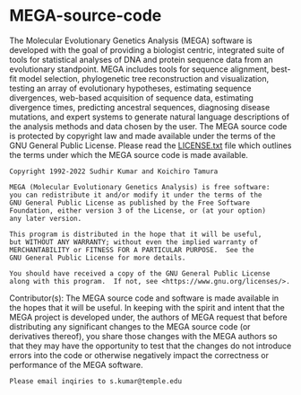 # MEGA-source-code
The Molecular Evolutionary Genetics Analysis (MEGA) software is developed with the goal of providing a biologist centric, integrated suite of tools for statistical analyses of DNA and protein sequence data from an evolutionary standpoint. MEGA includes tools for sequence alignment, best-fit model selection, phylogenetic tree reconstruction and visualization, testing an array of evolutionary hypotheses, estimating sequence divergences, web-based acquisition of sequence data, estimating divergence times, predicting ancestral sequences, diagnosing disease mutations, and expert systems to generate natural language descriptions of the analysis methods and data chosen by the user.
The MEGA source code is protected by copyright law and made available under the terms of the GNU General Public License. Please read the [LICENSE.txt](LICENSE.txt) file which outlines the terms under which the MEGA source code is made available.
	
	
	Copyright 1992-2022 Sudhir Kumar and Koichiro Tamura

	MEGA (Molecular Evolutionary Genetics Analysis) is free software:
	you can redistribute it and/or modify it under the terms of the
	GNU General Public License as published by the Free Software
	Foundation, either version 3 of the License, or (at your option)
	any later version.

	This program is distributed in the hope that it will be useful,
	but WITHOUT ANY WARRANTY; without even the implied warranty of
	MERCHANTABILITY or FITNESS FOR A PARTICULAR PURPOSE.  See the
	GNU General Public License for more details.

	You should have received a copy of the GNU General Public License
	along with this program.  If not, see <https://www.gnu.org/licenses/>.

   Contributor(s):   The MEGA source code and software is made available in the hopes that it will be useful. 
   In keeping with the spirit and intent that the MEGA project is developed under, the authors of MEGA request that before
   distributing any significant changes to the MEGA source code (or derivatives thereof), you share
   those changes with the MEGA authors so that they may have the opportunity to test that
   the changes do not introduce errors into the code or otherwise negatively impact the correctness
   or performance of the MEGA software.
   
	Please email inqiries to s.kumar@temple.edu
